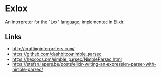 # Exlox

An interpreter for the "Lox" language, implemented in Elixir.

## Links

- <http://craftinginterpreters.com/>
- <https://github.com/dashbitco/nimble_parsec>
- <https://hexdocs.pm/nimble_parsec/NimbleParsec.html>
- <https://stefan.lapers.be/posts/elixir-writing-an-expression-parser-with-nimble-parsec/>
